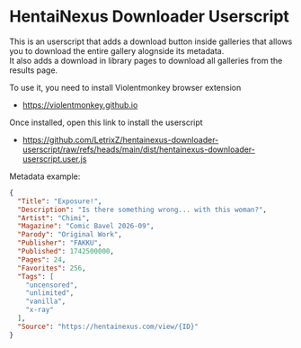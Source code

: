# HentaiNexus Downloader Userscript

This is an userscript that adds a download button inside galleries that allows you to download the entire gallery alognside its metadata.\
It also adds a download in library pages to download all galleries from the results page.

To use it, you need to install Violentmonkey browser extension
- https://violentmonkey.github.io

Once installed, open this link to install the userscript
- https://github.com/LetrixZ/hentainexus-downloader-userscript/raw/refs/heads/main/dist/hentainexus-downloader-userscript.user.js

Metadata example:
```json
{
  "Title": "Exposure!",
  "Description": "Is there something wrong... with this woman?",
  "Artist": "Chimi",
  "Magazine": "Comic Bavel 2026-09",
  "Parody": "Original Work",
  "Publisher": "FAKKU",
  "Published": 1742500000,
  "Pages": 24,
  "Favorites": 256,
  "Tags": [
    "uncensored",
    "unlimited",
    "vanilla",
    "x-ray"
  ],
  "Source": "https://hentainexus.com/view/{ID}"
}
```